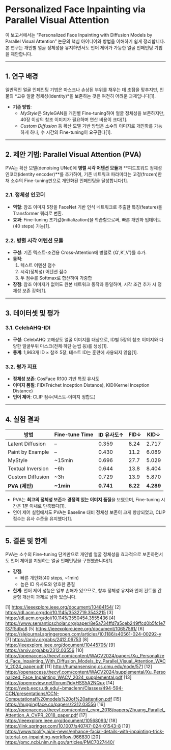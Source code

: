 # Personalized Face Inpainting via Parallel Visual Attention

이 보고서에서는 “Personalized Face Inpainting with Diffusion Models by Parallel Visual Attention” 논문의 핵심 아이디어와 방법을 이해하기 쉽게 정리합니다. 본 연구는 개인별 얼굴 정체성을 유지하면서도 언어 제어가 가능한 얼굴 인페인팅 기법을 제안합니다.

---

## 1. 연구 배경  
일반적인 얼굴 인페인팅 기법은 마스크나 손상된 부위를 채우는 데 초점을 맞추지만, 인물의 *고유 얼굴 정체성(identity)*을 보존하는 것은 여전히 어려운 과제입니다[1].  
- **기존 방법**:  
  - *MyStyle*은 StyleGAN을 개인별 Fine-tuning하여 얼굴 정체성을 보존하지만, 40장 이상의 참조 이미지가 필요하며 연산 비용이 크다[1].  
  - *Custom Diffusion* 등 확산 모델 기반 방법은 소수의 이미지로 개인화를 가능하게 하나, 수 시간의 Fine-tuning이 요구된다[1].

---

## 2. 제안 기법: Parallel Visual Attention (PVA)  
PVA는 확산 모델(denoising UNet)에 **병렬 시각 어텐션 모듈**과 **피드포워드 정체성 인코더(identity encoder)**를 추가하여, 기존 네트워크 파라미터는 고정(frozen)한 채 소수의 Fine-tuning만으로 개인화된 인페인팅을 달성합니다[1].

### 2.1. 정체성 인코더  
- **역할**: 참조 이미지 5장을 FaceNet 기반 인식 네트워크로 추출한 특징(feature)을 Transformer 쿼리로 변환.  
- **효과**: Fine-tuning 초기값(initialization)을 학습함으로써, 빠른 개인화 업데이트(40 steps) 가능[1].

### 2.2. 병렬 시각 어텐션 모듈  
- **구성**: 기존 텍스트-조건용 Cross-Attention에 병렬로 {Q′,K′,V′}를 추가.  
- **동작**:  
  1. 텍스트 어텐션 점수  
  2. 시각(정체성) 어텐션 점수  
  3. 두 점수를 Softmax로 합산하여 가중합  
- **장점**: 참조 이미지가 없어도 원본 네트워크 동작과 동일하며, 시각 조건 추가 시 정체성 보존 강화[1].

---

## 3. 데이터셋 및 평가  
### 3.1. CelebAHQ-IDI  
- **구성**: CelebAHQ 고해상도 얼굴 이미지를 대상으로, ID별 5장의 참조 이미지와 다양한 얼굴부위 마스크(전체·하단·눈썹 등)를 생성[1].  
- **통계**: 1,963개 ID × 참조 5장, 테스트 ID는 훈련에 사용되지 않음[1].

### 3.2. 평가 지표  
- **정체성 보존**: CosFace R100 기반 특징 유사도  
- **이미지 품질**: FID(Fréchet Inception Distance), KID(Kernel Inception Distance)  
- **언어 제어**: CLIP 점수(텍스트-이미지 정합도)  

---

## 4. 실험 결과  
| 방법                 | Fine-tune Time | ID 유사도↑ | FID↓   | KID↓     |
|----------------------|----------------|------------|--------|----------|
| Latent Diffusion     | –              | 0.359      | 8.24   | 2.717    |
| Paint by Example     | –              | 0.430      | 11.2   | 6.089    |
| MyStyle              | ~15min         | 0.696      | 27.7   | 5.029    |
| Textual Inversion    | ~6h            | 0.644      | 13.8   | 8.404    |
| Custom Diffusion     | ~3h            | 0.729      | 13.9   | 5.870    |
| **PVA (제안)**       | **~1min**      | **0.741**  | **8.22** | **4.289** |

- PVA는 **최고의 정체성 보존**과 **경쟁력 있는 이미지 품질**을 보였으며, Fine-tuning 시간은 1분 이내로 단축됐다[1].  
- 언어 제어 실험에서도 PVA는 Baseline 대비 정체성 보존이 크게 향상되었고, CLIP 점수는 유사 수준을 유지했다[1].

---

## 5. 결론 및 한계  
PVA는 소수의 Fine-tuning 단계만으로 개인별 얼굴 정체성을 효과적으로 보존하면서도 언어 제어를 지원하는 얼굴 인페인팅을 구현했습니다[1].  
- **강점**:  
  - 빠른 개인화(40 steps, ~1min)  
  - 높은 ID 유사도와 양호한 품질  
- **한계**: 언어 제어 성능은 일부 손해가 있으므로, 향후 정체성 유지와 언어 컨트롤 간 균형 개선이 과제로 남아 있습니다.  

[1] https://ieeexplore.ieee.org/document/10484154/
[2] https://dl.acm.org/doi/10.1145/3532719.3543215
[3] https://dl.acm.org/doi/10.1145/3550454.3555436
[4] https://www.semanticscholar.org/paper/8e5a734ffd7a5ceb249ffcd0b5fc1e7f37f5dbc8
[5] https://ieeexplore.ieee.org/document/10657591/
[6] https://slejournal.springeropen.com/articles/10.1186/s40561-024-00292-y
[7] https://arxiv.org/abs/2412.06753
[8] https://ieeexplore.ieee.org/document/10445705/
[9] https://arxiv.org/abs/2312.03556
[10] https://openaccess.thecvf.com/content/WACV2024/papers/Xu_Personalized_Face_Inpainting_With_Diffusion_Models_by_Parallel_Visual_Attention_WACV_2024_paper.pdf
[11] http://humansensing.cs.cmu.edu/node/571
[12] https://openaccess.thecvf.com/content/WACV2024/supplemental/Xu_Personalized_Face_Inpainting_WACV_2024_supplemental.pdf
[13] https://openreview.net/forum?id=HSS5A2NQux
[14] https://web.eecs.utk.edu/~bmaclenn/Classes/494-594-CCN/presentations/CCN-Computational%20models%20of%20attention.pdf
[15] https://huggingface.co/papers/2312.03556
[16] https://openaccess.thecvf.com/content_cvpr_2018/papers/Zhuang_Parallel_Attention_A_CVPR_2018_paper.pdf
[17] https://ieeexplore.ieee.org/document/10568093/
[18] https://link.springer.com/10.1007/s40747-024-01543-8
[19] https://www.toolify.ai/ai-news/enhance-facial-details-with-inpainting-trick-tutorial-on-inpainting-workflow-966830
[20] https://pmc.ncbi.nlm.nih.gov/articles/PMC7027440/
